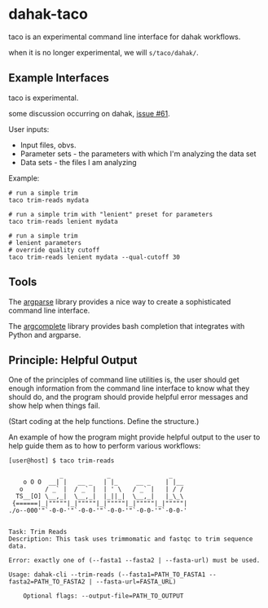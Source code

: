 # dahak-taco

taco is an experimental command line interface for dahak workflows. 

when it is no longer experimental, we will `s/taco/dahak/`.

## Example Interfaces

taco is experimental.

some discussion occurring on dahak, [issue #61](https://github.com/dahak-metagenomics/dahak/issues/61#issuecomment-373041670).

User inputs:
* Input files, obvs.
* Parameter sets - the parameters with which I'm analyzing the data set
* Data sets - the files I am analyzing

Example:

```
# run a simple trim 
taco trim-reads mydata

# run a simple trim with "lenient" preset for parameters
taco trim-reads lenient mydata

# run a simple trim
# lenient parameters
# override quality cutoff 
taco trim-reads lenient mydata --qual-cutoff 30
```

## Tools

The [argparse](https://docs.python.org/3/library/argparse.html) 
library provides a nice way to create a sophisticated command line interface.

The [argcomplete](https://github.com/kislyuk/argcomplete) library
provides bash completion that integrates with Python and argparse.

## Principle: Helpful Output

One of the principles of command line utilities is, the user should 
get enough information from the command line interface to know 
what they should do, and the program should provide helpful error
messages and show help when things fail. 

(Start coding at the help functions. Define the structure.)

An example of how the program might provide helpful output to the user
to help guide them as to how to perform various workflows:

```
[user@host] $ taco trim-reads

              _            _                _     
    o O O  __| |   __ _   | |_     __ _    | |__  
   o      / _` |  / _` |  | ' \   / _` |   | / /  
  TS__[O] \__,_|  \__,_|  |_||_|  \__,_|   |_\_\  
 {======|_|"""""|_|"""""|_|"""""|_|"""""|_|"""""| 
./o--000'"`-0-0-'"`-0-0-'"`-0-0-'"`-0-0-'"`-0-0-'


Task: Trim Reads
Description: This task uses trimmomatic and fastqc to trim sequence data.

Error: exactly one of (--fasta1 --fasta2 | --fasta-url) must be used.

Usage: dahak-cli --trim-reads (--fasta1=PATH_TO_FASTA1 --fasta2=PATH_TO_FASTA2 | --fasta-url=FASTA_URL)

    Optional flags: --output-file=PATH_TO_OUTPUT
```


